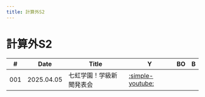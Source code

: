 ```yaml
---
title: 計算外S2
---
```


# 計算外S2

| #   | Date | Title | Y | BO | B |
| --- | --- | --- | --- | --- | --- |
| 001 | 2025.04.05 | 七虹学園！学級新聞発表会 | [:simple-youtube:](https://www.youtube.com/watch?v=abManJnwp9U) |  |  |
